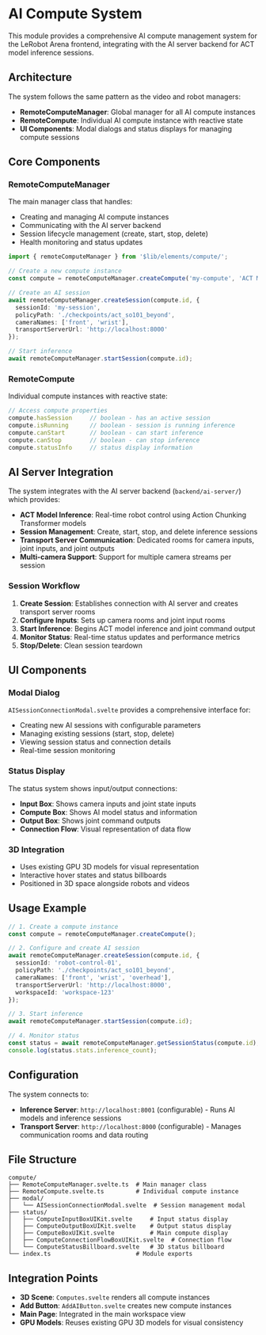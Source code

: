 # AI Compute System

This module provides a comprehensive AI compute management system for the LeRobot Arena frontend, integrating with the AI server backend for ACT model inference sessions.

## Architecture

The system follows the same pattern as the video and robot managers:

- **RemoteComputeManager**: Global manager for all AI compute instances
- **RemoteCompute**: Individual AI compute instance with reactive state
- **UI Components**: Modal dialogs and status displays for managing compute sessions

## Core Components

### RemoteComputeManager

The main manager class that handles:
- Creating and managing AI compute instances
- Communicating with the AI server backend
- Session lifecycle management (create, start, stop, delete)
- Health monitoring and status updates

```typescript
import { remoteComputeManager } from '$lib/elements/compute/';

// Create a new compute instance
const compute = remoteComputeManager.createCompute('my-compute', 'ACT Model');

// Create an AI session
await remoteComputeManager.createSession(compute.id, {
  sessionId: 'my-session',
  policyPath: './checkpoints/act_so101_beyond',
  cameraNames: ['front', 'wrist'],
  transportServerUrl: 'http://localhost:8000'
});

// Start inference
await remoteComputeManager.startSession(compute.id);
```

### RemoteCompute

Individual compute instances with reactive state:

```typescript
// Access compute properties
compute.hasSession     // boolean - has an active session
compute.isRunning      // boolean - session is running inference
compute.canStart       // boolean - can start inference
compute.canStop        // boolean - can stop inference
compute.statusInfo     // status display information
```

## AI Server Integration

The system integrates with the AI server backend (`backend/ai-server/`) which provides:

- **ACT Model Inference**: Real-time robot control using Action Chunking Transformer models
- **Session Management**: Create, start, stop, and delete inference sessions
- **Transport Server Communication**: Dedicated rooms for camera inputs, joint inputs, and joint outputs
- **Multi-camera Support**: Support for multiple camera streams per session

### Session Workflow

1. **Create Session**: Establishes connection with AI server and creates transport server rooms
2. **Configure Inputs**: Sets up camera rooms and joint input rooms
3. **Start Inference**: Begins ACT model inference and joint command output
4. **Monitor Status**: Real-time status updates and performance metrics
5. **Stop/Delete**: Clean session teardown

## UI Components

### Modal Dialog

`AISessionConnectionModal.svelte` provides a comprehensive interface for:
- Creating new AI sessions with configurable parameters
- Managing existing sessions (start, stop, delete)
- Viewing session status and connection details
- Real-time session monitoring

### Status Display

The status system shows input/output connections:

- **Input Box**: Shows camera inputs and joint state inputs
- **Compute Box**: Shows AI model status and information  
- **Output Box**: Shows joint command outputs
- **Connection Flow**: Visual representation of data flow

### 3D Integration

- Uses existing GPU 3D models for visual representation
- Interactive hover states and status billboards
- Positioned in 3D space alongside robots and videos

## Usage Example

```typescript
// 1. Create a compute instance
const compute = remoteComputeManager.createCompute();

// 2. Configure and create AI session
await remoteComputeManager.createSession(compute.id, {
  sessionId: 'robot-control-01',
  policyPath: './checkpoints/act_so101_beyond',
  cameraNames: ['front', 'wrist', 'overhead'],
  transportServerUrl: 'http://localhost:8000',
  workspaceId: 'workspace-123'
});

// 3. Start inference
await remoteComputeManager.startSession(compute.id);

// 4. Monitor status
const status = await remoteComputeManager.getSessionStatus(compute.id);
console.log(status.stats.inference_count);
```

## Configuration

The system connects to:
- **Inference Server**: `http://localhost:8001` (configurable) - Runs AI models and inference sessions
- **Transport Server**: `http://localhost:8000` (configurable) - Manages communication rooms and data routing

## File Structure

```
compute/
├── RemoteComputeManager.svelte.ts  # Main manager class
├── RemoteCompute.svelte.ts         # Individual compute instance
├── modal/
│   └── AISessionConnectionModal.svelte  # Session management modal
├── status/
│   ├── ComputeInputBoxUIKit.svelte     # Input status display
│   ├── ComputeOutputBoxUIKit.svelte    # Output status display
│   ├── ComputeBoxUIKit.svelte          # Main compute display
│   ├── ComputeConnectionFlowBoxUIKit.svelte  # Connection flow
│   └── ComputeStatusBillboard.svelte   # 3D status billboard
└── index.ts                        # Module exports
```

## Integration Points

- **3D Scene**: `Computes.svelte` renders all compute instances
- **Add Button**: `AddAIButton.svelte` creates new compute instances
- **Main Page**: Integrated in the main workspace view
- **GPU Models**: Reuses existing GPU 3D models for visual consistency 